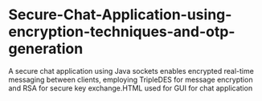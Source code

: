 # Secure-Chat-Application-using-encryption-techniques-and-otp-generation
A secure chat application using Java sockets enables encrypted real-time messaging between clients, employing TripleDES for message encryption and RSA for secure key exchange.HTML used for GUI for chat application 
